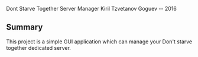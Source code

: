 Dont Starve Together Server Manager
Kiril Tzvetanov Goguev -- 2016

## Summary

This project is a simple GUI application which can manage your Don't starve together dedicated server.
